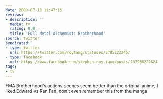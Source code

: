 ```yaml
---
date: 2009-07-18 11:47:15
reviews:
- description: ''
  media: tv
  rating: 0.0
  title: 'Full Metal Alchemist: Brotherhood'
source: twitter
syndicated:
- type: twitter
  url: https://twitter.com/roytang/statuses/2705223345/
- type: facebook
  url: https://www.facebook.com/stephen.roy.tang/posts/137986222624
tags:
- tv
---
```


FMA Brotherhood's actions scenes seem better than the original anime, I liked Edward vs Ran Fan, don't even remember this from the manga